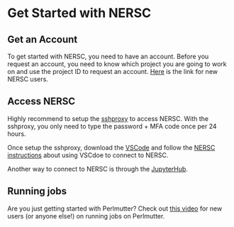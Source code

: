 # Get Started with NERSC

## Get an Account
To get started with NERSC, you need to have an account.
Before you request an account, you need to know which project
you are going to work on and use the project ID to request an account.
[Here](https://docs.nersc.gov/accounts/#how-to-get-a-new-user-account-in-an-existing-projectrepository) 
is the link for new NERSC users.

## Access NERSC
Highly recommend to setup the [sshproxy](https://docs.nersc.gov/connect/mfa/#sshproxy) 
to access NERSC. 
With the sshproxy, you only need to type the password + MFA code once per 24 hours.

Once setup the sshproxy, download the [VSCode]()
and follow the [NERSC instructions](https://docs.nersc.gov/connect/nersc-connect/#visual-studio-code)
 about using VSCdoe to connect to NERSC.

Another way to connect to NERSC is through the [JupyterHub](https://jupyter.nersc.gov/).

## Running jobs
Are you just getting started with Perlmutter? 
Check out [this video](https://www.youtube.com/watch?v=80UpO4NnmtM) 
for new users (or anyone else!) on running jobs on Perlmutter.

